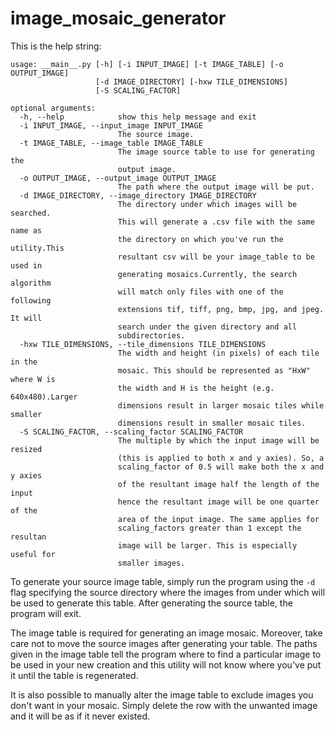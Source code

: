 # image_mosaic_generator

This is the help string:
```
usage: __main__.py [-h] [-i INPUT_IMAGE] [-t IMAGE_TABLE] [-o OUTPUT_IMAGE]
                   [-d IMAGE_DIRECTORY] [-hxw TILE_DIMENSIONS]
                   [-S SCALING_FACTOR]

optional arguments:
  -h, --help            show this help message and exit
  -i INPUT_IMAGE, --input_image INPUT_IMAGE
                        The source image.
  -t IMAGE_TABLE, --image_table IMAGE_TABLE
                        The image source table to use for generating the
                        output image.
  -o OUTPUT_IMAGE, --output_image OUTPUT_IMAGE
                        The path where the output image will be put.
  -d IMAGE_DIRECTORY, --image_directory IMAGE_DIRECTORY
                        The directory under which images will be searched.
                        This will generate a .csv file with the same name as
                        the directory on which you've run the utility.This
                        resultant csv will be your image_table to be used in
                        generating mosaics.Currently, the search algorithm
                        will match only files with one of the following
                        extensions tif, tiff, png, bmp, jpg, and jpeg. It will
                        search under the given directory and all
                        subdirectories.
  -hxw TILE_DIMENSIONS, --tile_dimensions TILE_DIMENSIONS
                        The width and height (in pixels) of each tile in the
                        mosaic. This should be represented as "HxW" where W is
                        the width and H is the height (e.g. 640x480).Larger
                        dimensions result in larger mosaic tiles while smaller
                        dimensions result in smaller mosaic tiles.
  -S SCALING_FACTOR, --scaling_factor SCALING_FACTOR
                        The multiple by which the input image will be resized
                        (this is applied to both x and y axies). So, a
                        scaling_factor of 0.5 will make both the x and y axies
                        of the resultant image half the length of the input
                        hence the resultant image will be one quarter of the
                        area of the input image. The same applies for
                        scaling_factors greater than 1 except the resultan
                        image will be larger. This is especially useful for
                        smaller images.
```

To generate your source image table, simply run
the program using the `-d` flag specifying the source directory
where the images from under which will be used to generate this table.
After generating the source table, the program will exit.

The image table is required for generating an image mosaic.
Moreover, take care not to move the source images after generating your table.
The paths given in the image table tell the program where to find a particular
image to be used in your new creation and this utility will not know where
you've put it until the table is regenerated.

It is also possible to manually alter the image table to exclude images you
don't want in your mosaic.
Simply delete the row with the unwanted image and it will be as if it never existed.
